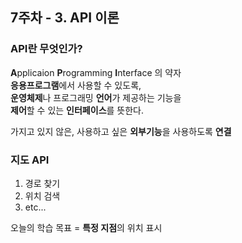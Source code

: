 ## 7주차 - 3. API 이론

### API란 무엇인가?
**A**pplicaion **P**rogramming **I**nterface 의 약자<br/>
**응용프로그램**에서 사용할 수 있도록,<br/>
**운영체제**나 프로그래밍 **언어**가 제공하는 기능을<br/>
**제어**할 수 있는 **인터페이스**를 뜻한다.<br/>

가지고 있지 않은, 사용하고 싶은 **외부기능**을 사용하도록 **연결**

### 지도 API
1. 경로 찾기
2. 위치 검색
3. etc...

오늘의 학습 목표 = **특정 지점**의 위치 표시
